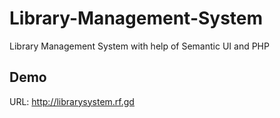 # Library-Management-System
Library Management System with help of Semantic UI and PHP

## Demo 
URL: http://librarysystem.rf.gd
